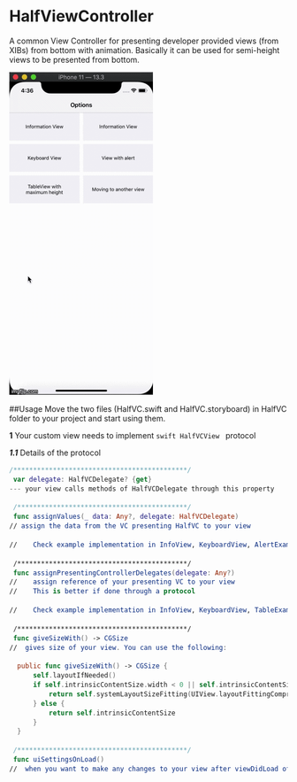 # HalfViewController


A common View Controller for presenting developer provided views (from XIBs) from bottom with animation. Basically it can be used for semi-height views to be presented from bottom. 

![](./gif/halfvc.gif)


##Usage
Move the two files (HalfVC.swift and HalfVC.storyboard) in HalfVC folder to your project and start using them.

**1** Your custom view needs to implement ```swift HalfVCView ``` protocol

***1.1*** Details of the protocol

```swift
/********************************************/
 var delegate: HalfVCDelegate? {get}
--- your view calls methods of HalfVCDelegate through this property
 
 /*******************************************/
 func assignValues(_ data: Any?, delegate: HalfVCDelegate)
// assign the data from the VC presenting HalfVC to your view
 
//    Check example implementation in InfoView, KeyboardView, AlertExampleView, TableExampleView, TwoViewFirstView or TwoViewSecondView
 
 /*******************************************/
 func assignPresentingControllerDelegates(delegate: Any?)
//    assign reference of your presenting VC to your view
//    This is better if done through a protocol
 
//    Check example implementation in InfoView, KeyboardView, TableExampleView or TwoViewSecondView
 
 /*******************************************/
 func giveSizeWith() -> CGSize
//  gives size of your view. You can use the following:
 
  public func giveSizeWith() -> CGSize {
      self.layoutIfNeeded()
      if self.intrinsicContentSize.width < 0 || self.intrinsicContentSize.height < 0 {
          return self.systemLayoutSizeFitting(UIView.layoutFittingCompressedSize)
      } else {
          return self.intrinsicContentSize
      }
  }
 
 /*******************************************/
 func uiSettingsOnLoad()
//  when you want to make any changes to your view after viewDidLoad of HalfViewController
```
